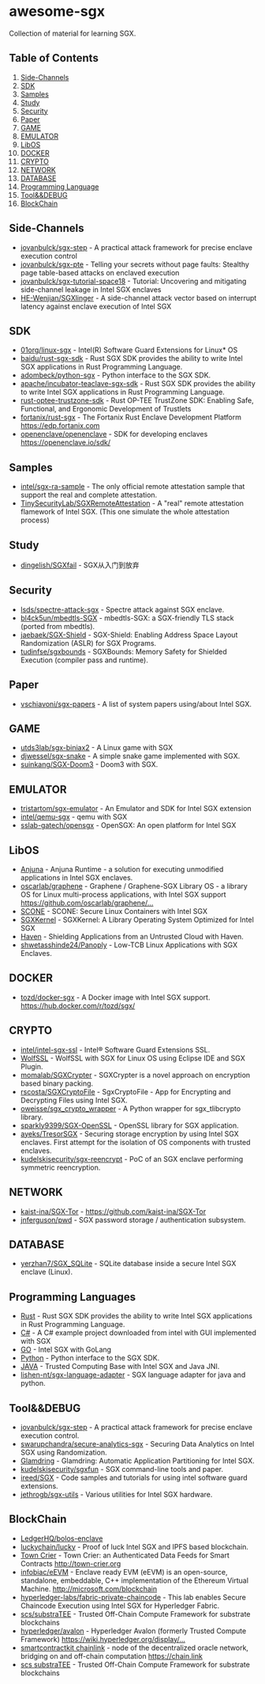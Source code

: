 # awesome-sgx

Collection of material for learning SGX.

## Table of Contents
1. [Side-Channels](#Side-Channels)
1. [SDK](#SDK)
1. [Samples](#Samples)
1. [Study](#Study)
1. [Security](#Security)
1. [Paper](#Paper)
1. [GAME](#GAME)
1. [EMULATOR](#emulator)
1. [LibOS](#LibOS)
1. [DOCKER](#DOCKER)
1. [CRYPTO](#CRYPTO)
1. [NETWORK](#NETWORK)
1. [DATABASE](#DATABASE)
1. [Programming Language](#ProgrammingLanguage)
1. [Tool&&DEBUG](#Tool&&DEBUG)
1. [BlockChain](#BlockChain)

## Side-Channels

* [jovanbulck/sgx-step](https://github.com/jovanbulck/sgx-step) - A practical attack framework for precise enclave execution control
* [jovanbulck/sgx-pte](https://github.com/jovanbulck/sgx-pte) - Telling your secrets without page faults: Stealthy page table-based attacks on enclaved execution
* [jovanbulck/sgx-tutorial-space18](https://github.com/jovanbulck/sgx-tutorial-space18) - Tutorial: Uncovering and mitigating side-channel leakage in Intel SGX enclaves
* [HE-Wenjian/SGXlinger](https://github.com/HE-Wenjian/SGXlinger) - A side-channel attack vector based on interrupt latency against enclave execution of Intel SGX

## SDK

* [01org/linux-sgx](https://github.com/01org/linux-sgx) - Intel(R) Software Guard Extensions for Linux* OS 
* [baidu/rust-sgx-sdk](https://github.com/baidu/rust-sgx-sdk) - Rust SGX SDK provides the ability to write Intel SGX applications in Rust Programming Language. 
* [adombeck/python-sgx](https://github.com/adombeck/python-sgx) - Python interface to the SGX SDK.
* [apache/incubator-teaclave-sgx-sdk](https://github.com/apache/incubator-teaclave-sgx-sdk) - Rust SGX SDK provides the ability to write Intel SGX applications in Rust Programming Language.
* [rust-optee-trustzone-sdk](https://github.com/mesalock-linux/rust-optee-trustzone-sdk) - Rust OP-TEE TrustZone SDK: Enabling Safe, Functional, and Ergonomic Development of Trustlets
* [fortanix/rust-sgx](https://github.com/fortanix/rust-sgx) - The Fortanix Rust Enclave Development Platform https://edp.fortanix.com
* [openenclave/openenclave](https://github.com/openenclave/openenclave) - SDK for developing enclaves https://openenclave.io/sdk/

## Samples
* [intel/sgx-ra-sample](https://github.com/intel/sgx-ra-sample) - The only official remote attestation sample that support the real and complete attestation.
* [TinySecurityLab/SGXRemoteAttestation](https://github.com/TinySecurityLab/SGXRemoteAttestation/blob/master/sgxinstall) - A "real" remote attestation flamework of Intel SGX. (This one simulate the whole attestation process)

## Study
* [dingelish/SGXfail](https://github.com/dingelish/SGXfail) - SGX从入门到放弃

## Security

* [lsds/spectre-attack-sgx](https://github.com/lsds/spectre-attack-sgx) - Spectre attack against SGX enclave.
* [bl4ck5un/mbedtls-SGX](https://github.com/bl4ck5un/mbedtls-SGX) - mbedtls-SGX: a SGX-friendly TLS stack (ported from mbedtls).
* [jaebaek/SGX-Shield](https://github.com/jaebaek/SGX-Shield) - SGX-Shield: Enabling Address Space Layout Randomization (ASLR) for SGX Programs.
* [tudinfse/sgxbounds](https://github.com/tudinfse/sgxbounds) - SGXBounds: Memory Safety for Shielded Execution (compiler pass and runtime).

## Paper

* [vschiavoni/sgx-papers](https://github.com/vschiavoni/sgx-papers) - A list of system papers using/about Intel SGX.

## GAME

* [utds3lab/sgx-biniax2](https://github.com/utds3lab/sgx-biniax2) - A Linux game with SGX 
* [djwessel/sgx-snake](https://github.com/djwessel/sgx-snake) - A simple snake game implemented with SGX.
* [suinkang/SGX-Doom3](https://github.com/suinkang/SGX-Doom3) - Doom3 with SGX.

## EMULATOR

* [tristartom/sgx-emulator](https://github.com/tristartom/sgx-emulator) - An Emulator and SDK for Intel SGX extension
* [intel/qemu-sgx](https://github.com/intel/qemu-sgx) - qemu with SGX 
* [sslab-gatech/opensgx](https://github.com/sslab-gatech/opensgx) - OpenSGX: An open platform for Intel SGX 

## LibOS

* [Anjuna](https://www.anjuna.io) - Anjuna Runtime - a solution for executing unmodified applications in Intel SGX enclaves.
* [oscarlab/graphene](https://github.com/oscarlab/graphene) - Graphene / Graphene-SGX Library OS - a library OS for Linux multi-process applications, with Intel SGX support https://github.com/oscarlab/graphene/… 
* [SCONE](https://www.usenix.org/system/files/conference/osdi16/osdi16-arnautov.pdf) - SCONE: Secure Linux Containers with Intel SGX
* [SGXKernel](http://delivery.acm.org/10.1145/3080000/3075572/p35-Tian.pdf?ip=113.240.234.248&id=3075572&acc=ACTIVE%20SERVICE&key=BF85BBA5741FDC6E%2E1C775F1AC6329F5A%2E4D4702B0C3E38B35%2E4D4702B0C3E38B35&CFID=1000423527&CFTOKEN=74748264&__acm__=1509418666_8d60f199060353b9d2e3a828901a729e) - SGXKernel: A Library Operating System Optimized for Intel SGX
* [Haven](https://www.usenix.org/system/files/conference/osdi14/osdi14-paper-baumann.pdf) - Shielding Applications from an Untrusted Cloud with Haven.
* [shwetasshinde24/Panoply](https://github.com/shwetasshinde24/Panoply) - Low-TCB Linux Applications with SGX Enclaves.

## DOCKER

* [tozd/docker-sgx](https://github.com/tozd/docker-sgx) - A Docker image with Intel SGX support. https://hub.docker.com/r/tozd/sgx/

## CRYPTO

* [intel/intel-sgx-ssl](https://github.com/intel/intel-sgx-ssl) - Intel® Software Guard Extensions SSL.
* [WolfSSL](https://github.com/NickolasLapp/linux_sgx) - WolfSSL with SGX for Linux OS using Eclipse IDE and SGX Plugin.
* [momalab/SGXCrypter](https://github.com/momalab/SGXCrypter) - SGXCrypter is a novel approach on encryption based binary packing. 
* [rscosta/SGXCryptoFile](https://github.com/rscosta/SGXCryptoFile) - SgxCryptoFile - App for Encrypting and Decrypting Files using Intel SGX.
* [oweisse/sgx_crypto_wrapper](https://github.com/oweisse/sgx_crypto_wrapper) - A Python wrapper for sgx_tlibcrypto library.
* [sparkly9399/SGX-OpenSSL](https://github.com/sparkly9399/SGX-OpenSSL) - OpenSSL library for SGX application.
* [ayeks/TresorSGX](https://github.com/ayeks/TresorSGX) - Securing storage encryption by using Intel SGX enclaves. First attempt for the isolation of OS components with trusted enclaves.
* [kudelskisecurity/sgx-reencrypt](https://github.com/kudelskisecurity/sgx-reencrypt) - PoC of an SGX enclave performing symmetric reencryption.

## NETWORK

* [kaist-ina/SGX-Tor](https://github.com/kaist-ina/SGX-Tor) - https://github.com/kaist-ina/SGX-Tor
* [jnferguson/pwd](https://github.com/jnferguson/pwd) - SGX password storage / authentication subsystem.

## DATABASE

* [yerzhan7/SGX_SQLite](https://github.com/yerzhan7/SGX_SQLite) - SQLite database inside a secure Intel SGX enclave (Linux). 


## Programming Languages

* [Rust](https://github.com/baidu/rust-sgx-sdk) - Rust SGX SDK provides the ability to write Intel SGX applications in Rust Programming Language.
* [C#](https://github.com/Liaojinghui/A_C-Sharp_Project_With_SGX) - A C# example project downloaded from intel with GUI implemented with SGX
* [GO](https://github.com/rupc/go-with-intel-sgx) - Intel SGX with GoLang
* [Python](https://github.com/adombeck/python-sgx) - Python interface to the SGX SDK.
* [JAVA](https://github.com/sm67nono/Intel_SGX_Proj) - Trusted Computing Base with Intel SGX and Java JNI.
* [lishen-nt/sgx-language-adapter](https://github.com/lishen-nt/sgx-language-adapter) - SGX language adapter for java and python.

## Tool&&DEBUG

* [jovanbulck/sgx-step](https://github.com/jovanbulck/sgx-step) - A practical attack framework for precise enclave execution control. 
* [swarupchandra/secure-analytics-sgx](https://github.com/swarupchandra/secure-analytics-sgx) - Securing Data Analytics on Intel SGX using Randomization.
* [Glamdring](https://www.usenix.org/system/files/conference/atc17/atc17-lind.pdf) - Glamdring: Automatic Application Partitioning for Intel SGX.
* [kudelskisecurity/sgxfun](https://github.com/kudelskisecurity/sgxfun) - SGX command-line tools and paper.
* [ireed/SGX](https://github.com/ireed/SGX) - Code samples and tutorials for using intel software guard extensions.
* [jethrogb/sgx-utils](https://github.com/jethrogb/sgx-utils) - Various utilities for Intel SGX hardware.

## BlockChain

* [LedgerHQ/bolos-enclave](https://github.com/LedgerHQ/bolos-enclave)
* [luckychain/lucky](https://github.com/luckychain/lucky) - Proof of luck Intel SGX and IPFS based blockchain.
* [Town Crier](https://github.com/bl4ck5un/Town-Crier) - Town Crier: an Authenticated Data Feeds for Smart Contracts http://town-crier.org
* [infobiac/eEVM](https://github.com/infobiac/eEVM) - Enclave ready EVM (eEVM) is an open-source, standalone, embeddable, C++ implementation of the Ethereum Virtual Machine. http://microsoft.com/blockchain 
* [hyperledger-labs/fabric-private-chaincode](https://github.com/hyperledger-labs/fabric-private-chaincode) - This lab enables Secure Chaincode Execution using Intel SGX for Hyperledger Fabric.
* [scs/substraTEE](https://github.com/scs/substraTEE) - Trusted Off-Chain Compute Framework for substrate blockchains
* [hyperledger/avalon](https://github.com/hyperledger/avalon) - Hyperledger Avalon (formerly Trusted Compute Framework) https://wiki.hyperledger.org/display/…
* [smartcontractkit chainlink](https://github.com/smartcontractkit/chainlink) - node of the decentralized oracle network, bridging on and off-chain computation https://chain.link
* [scs substraTEE](https://github.com/scs/substraTEE) - Trusted Off-Chain Compute Framework for substrate blockchains
